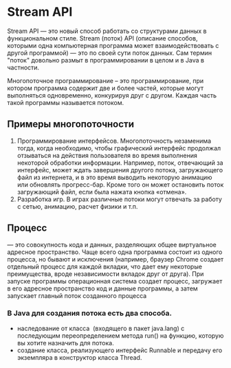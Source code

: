 # Stream API
Stream API — это новый способ работать со структурами данных в функциональном стиле. Stream (поток) API (описание способов, которыми одна компьютерная программа может взаимодействовать с другой программой) — это по своей сути поток данных. Сам термин "поток" довольно размыт в программировании в целом и в Java в частности.

Многопоточное программирование – это программирование, при котором программа содержит две и более частей, которые могут выполняться одновременно, конкурируя друг с другом. Каждая часть такой программы называется потоком.

## Примеры многопоточности

1. Программирование интерфейсов. Многопоточность незаменима тогда, когда необходимо, чтобы графический интерфейс продолжал отзываться на действия пользователя во время выполнения некоторой обработки информации. Например, поток, отвечающий за интерфейс, может ждать завершения другого потока, загружающего файл из интернета, и в это время выводить некоторую анимацию или обновлять прогресс-бар. Кроме того он может остановить поток загружающий файл, если была нажата кнопка «отмена».
2. Разработка игр. В играх различные потоки могут отвечать за работу с сетью, анимацию, расчет физики и т.п.

## Процесс 
— это совокупность кода и данных, разделяющих общее виртуальное адресное пространство. Чаще всего одна программа состоит из одного процесса, но бывают и исключения (например, браузер Chrome создает отдельный процесс для каждой вкладки, что дает ему некоторые преимущества, вроде независимости вкладок друг от друга). При запуске программы операционная система создает процесс, загружает в его адресное пространство код и данные программы, а затем запускает главный поток созданного процесса

### В Java для создания потока есть два способа.
- наследование от класса  (входящего в пакет java.lang) с последующим переопределением метода run() на функцию, которую вы хотите назначить для потока.
- создание класса, реализующего интерфейс Runnable и передачу его экземпляра в конструктор класса Thread.
